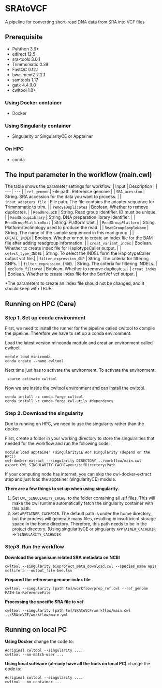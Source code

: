 # SRAtoVCF
A pipeline for converting short-read DNA data from SRA into VCF files

## Prerequisite
* Pyhthon 3.6+
* edirect 12.5
* sra-tools 3.0.1
* Trimmomatic 0.39
* FastQC 0.12.1
* bwa-mem2 2.2.1
* samtools 1.17
* gatk 4.4.0.0
* cwltool 1.0+
### Using Docker container 
* Docker
### Using Singularity container 
* Singularity or SingularityCE or Apptainer
### On HPC
* conda

## The input parameter in the workflow (main.cwl)
The table shows the parameter settings for workflow.
| Input | Description |
| --- | --- |
| `ref_genome` | File path. Reference genome |
| `SRA_acession` | String. SRA accession for the data you want to process. |
| `input_adapters_file` | File path. The file contains the adapter sequence for Trimmomatic to trim. |
| `removeDuplicates` | Boolean. Whether to remove duplicates. |
| `ReadGroupID` | String. Read group identifier. ID must be unique. |
| `ReadGroupLibrary` | String. DNA preparation library identifier. |
| `ReadGroupPlatformUnit` | String. Platform Unit. |
| `ReadGroupPlatform` | String. Platform/technology used to produce the read. |
| `ReadGroupSampleName` | String. The name of the sample sequenced in this read group. |
| `CREATE_INDEX` | Boolean. Whether or not to create an index file for the BAM file after adding readgroup information. |
| `creat_variant_index` |  Boolean. Whether to create index file for HaplotypeCaller output. |
| `select_type_INDEL` | String. To select the INDEL form the HaplotypeCaller output vcf file.|
| `filter_expression_SNP` | String. The criteria for filtering SNPs. |
| `filter_expression_INDEL` | String. The criteria for filtering INDELs. |
| `exclude_filtered` | Boolean. Whether to remove duplicates. |
| `creat_index` | Boolean. Whether to create index file for the SortVcf vcf output. |

*The parameters to create an index file should not be changed, and it should keep with TRUE.

## Running on HPC (Cere)
### Step 1. Set up conda environment
First, we need to install the runner for the pipeline called cwltool to compile the pipeline. Therefore we have to set up a conda environment.

Load the latest version minconda module and creat an environment called cwltool.
```
module load miniconda
conda create --name cwltool
```
Next time just has to activate the environment. To activate the environment:
```
 source activate cwltool
```
Now we are inside the cwltool environment and can install the cwltool.
```
conda install -c conda-forge cwltool
conda install -c conda-forge cwl-utils #dependency
```

### Step 2. Download the singularity
Due to running on HPC, we need to use the singularity rather than the docker.

First, create a folder in your working directory to store the singularities that needed for the workflow and run the following code:
```
module load apptainer (singularityCE #or singularity (depend on the HPC))
cwl-docker-extract --singularity DIRECTORY ../workflow/main.cwl
export CWL_SINGULARITY_CACHE=your/sifDirectory/Path
```
If your computing node has internet, you can skip the cwl-docker-extract step and just load the apptainer (singularityCE) module.

**There are a few things to set up when using singularity.**

1. Set `CWL_SINGULARITY_CACHE`. to the folder containing all .sif files. This will make the cwl runtime automatically fetch the singularity container with this path.
2. Set `APPTAINER_CACHEDIR`. The default path is under the home directory, but the process will generate many files, resulting in insufficient storage space in the home directory. Therefore, this path needs to be in the project directory. (Using singularityCE or singularity `APPTAINER_CACHEDIR` -> `SINGULARITY_CACHEDIR`
   
### Step3. Run the workflow
**Download the organisum related SRA metadata on NCBI**
```
cwltool --singularity bioproject_meta_download.cwl --species_name Apis mellifera --output_file bee.tsv
```
**Prepared the reference genome index file**
```
cwltool --singularity [path to]/workflow/prep_ref.cwl --ref_genome PATH-to-ReferenceFile
```
**Processing the specific SRA file to vcf**
```
cwltool --singularity [path to]/SRAtoVCF/workflow/main.cwl ../SRAtoVCF/workflow/main.yml
```

## Running on local PC 
**Using Docker**
change the code to:
```
#original cwltool --singularity ....
cwltool --no-match-user ...
```
**Using local software (already have all the tools on local PC)**
change the code to:
```
#original cwltool --singularity ....
cwltool --no-container ...
```


